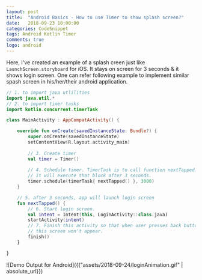 ```yaml
---
layout: post
title:  "Android Basics - How to use Timer to show splash screen?"
date:   2018-09-23 10:00:00
categories: CodeSnippet
tags: Android Kotlin Timer
comments: true
logo: android
---
```


Here, I've created an example of a splash creen just like `LaunchScreen.storyboard` for iOS.
It stays on screen for 3 seconds & it shows login screen. One can refer following example to implement similar spash screen in his/her/their android application.

```kotlin
// 1. to import java utlilities
import java.util.*
// 2. to import timer tasks
import kotlin.concurrent.timerTask

class MainActivity : AppCompatActivity() {

    override fun onCreate(savedInstanceState: Bundle?) {
        super.onCreate(savedInstanceState)
        setContentView(R.layout.activity_main)
        
        // 3. Create timer
        val timer = Timer()
        
        // 4. Schedule timer. TimerTask is to call function nextTapped.
        // It will execute that block after 3 seconds.
        timer.schedule(timerTask{ nextTapped() }, 3000)
    }

    // 5. after 3 seconds, app will launch login screen
    fun nextTapped() {
        // 6. Start login screen.
        val intent = Intent(this, LoginActivity::class.java)
        startActivity(intent)
        // 7. Finish this activity so that when user presses back button, 
        // this screen won't appear.
        finish()
    }

}

```

![Demo Output for Android]({{"assets/2018-09-24/loginAnimation.gif" | absolute_url}})
